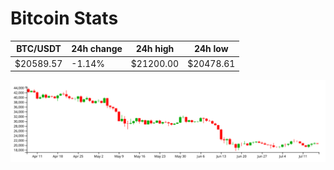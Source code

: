 # Bitcoin Stats

BTC/USDT|24h change|24h high|24h low|
|---|---|---|---|
|$20589.57|-1.14%|$21200.00|$20478.61|

<img src="./chart.svg">
